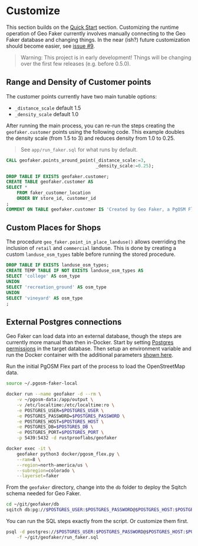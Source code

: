 # Customize

This section builds on the [Quick Start](quick-start.md) section.
Customizing the runtime operation of Geo Faker currently involves
manually connecting to the Geo Faker database and changing things.
In the near (ish?) future customization should become easier,
see [issue #9](https://github.com/rustprooflabs/geofaker/issues/9).


> Warning: This project is in early development!  Things will be changing over the first few releases (e.g. before 0.5.0).

## Range and Density of Customer points

The customer points currently have two main tunable options:

* `_distance_scale` default 1.5
* `_density_scale` default 1.0

After running the main process, you can re-run the steps creating the `geofaker.customer`
points using the following code.  This example doubles the density scale (from 1.5 to 3)
and reduces density from 1.0 to 0.25.

> See `app/run_faker.sql` for what runs by default.


```sql
CALL geofaker.points_around_point(_distance_scale:=3,
                                  _density_scale:=0.25);

DROP TABLE IF EXISTS geofaker.customer;
CREATE TABLE geofaker.customer AS
SELECT *
    FROM faker_customer_location
    ORDER BY store_id, customer_id
;
COMMENT ON TABLE geofaker.customer IS 'Created by Geo Faker, a PgOSM Flex based project.';
```



## Custom Places for Shops

The procedure `geo_faker.point_in_place_landuse()` allows overriding
the inclusion of `retail` and `commercial` landuse.
This is done by creating a custom `landuse_osm_types` table before
running the stored procedure.



```sql
DROP TABLE IF EXISTS landuse_osm_types;
CREATE TEMP TABLE IF NOT EXISTS landuse_osm_types AS
SELECT 'college' AS osm_type
UNION
SELECT 'recreation_ground' AS osm_type
UNION
SELECT 'vineyard' AS osm_type
;
```


## External Postgres connections

Geo Faker can load data into an external database, though the steps are currently
more manual than then in-Docker. Start by setting
[Postgres permissions](https://pgosm-flex.com/postgres-permissions.html) in the
target database.  Then setup an environment variable and run the Docker container
with the additional parameters [shown here](https://pgosm-flex.com/postgres-external.html).


Run the initial PgOSM Flex part of the process to load the OpenStreetMap data.

```bash
source ~/.pgosm-faker-local

docker run --name geofaker -d --rm \
    -v ~/pgosm-data:/app/output \
    -v /etc/localtime:/etc/localtime:ro \
    -e POSTGRES_USER=$POSTGRES_USER \
    -e POSTGRES_PASSWORD=$POSTGRES_PASSWORD \
    -e POSTGRES_HOST=$POSTGRES_HOST \
    -e POSTGRES_DB=$POSTGRES_DB \
    -e POSTGRES_PORT=$POSTGRES_PORT \
    -p 5439:5432 -d rustprooflabs/geofaker

docker exec -it \
    geofaker python3 docker/pgosm_flex.py \
    --ram=8 \
    --region=north-america/us \
    --subregion=colorado \
    --layerset=faker
```

From the `geofaker` directory, change into the `db` folder to deploy the Sqitch
schema needed for Geo Faker.


```bash
cd ~/git/geofaker/db
sqitch db:pg://$POSTGRES_USER:$POSTGRES_PASSWORD@$POSTGRES_HOST:$POSTGRES_PORT/$POSTGRES_DB deploy
```

You can run the SQL steps exactly from the script.  Or customize them first.


```bash
psql -d postgres://$POSTGRES_USER:$POSTGRES_PASSWORD@$POSTGRES_HOST:$POSTGRES_PORT/$POSTGRES_DB \
    -f ~/git/geofaker/run_faker.sql
```



